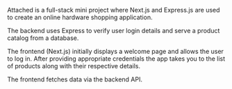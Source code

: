 Attached is a full-stack mini project where 
Next.js and Express.js are used to create an online hardware shopping application.

The backend uses Express to verify user login details and serve a product catalog from a database.

The frontend (Next.js) initially displays a welcome page and allows the user to log in.
After providing appropriate credentials the app takes you to the list of products along with their respective details.

The frontend fetches data via the backend API.
